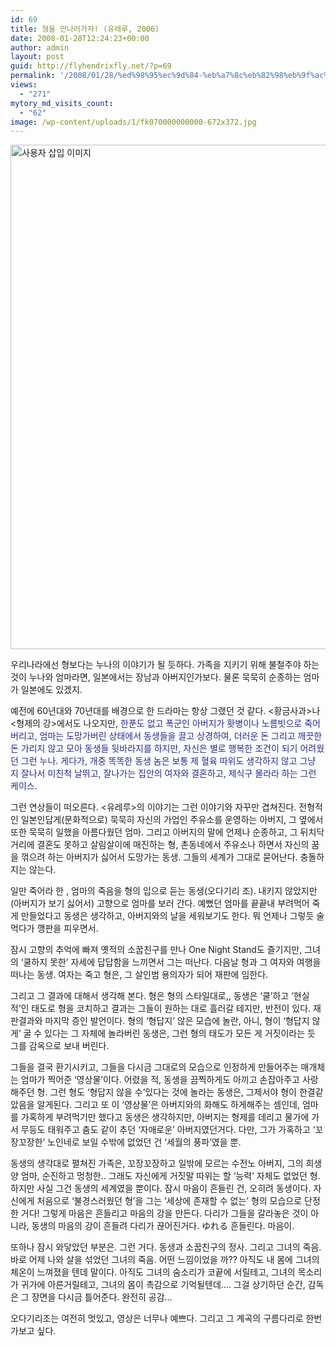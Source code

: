 ```yaml
---
id: 69
title: 형을 만나러가자! (유레루, 2006)
date: 2008-01-28T12:24:23+00:00
author: admin
layout: post
guid: http://flyhendrixfly.net/?p=69
permalink: '/2008/01/28/%ed%98%95%ec%9d%84-%eb%a7%8c%eb%82%98%eb%9f%ac%ea%b0%80%ec%9e%90-%ec%9c%a0%eb%a0%88%eb%a3%a8-2006/'
views:
  - "271"
mytory_md_visits_count:
  - "62"
image: /wp-content/uploads/1/fk070000000000-672x372.jpg
---
```

<img src="http://submania.dothome.co.kr/wp-content/uploads/1/fk070000000000.jpg" class="aligncenter" width="563" height="807" alt="사용자 삽입 이미지" />

우리나라에선 형보다는 누나의 이야기가 될 듯하다. 가족을 지키기 위해 불철주야 하는 것이 누나와 엄마라면, 일본에서는 장남과 아버지인가보다. 물론 묵묵히 순종하는 엄마가 일본에도 있겠지.


  


예전에 60년대와 70년대를 배경으로 한 드라마는 항상 그랬던 것 같다. <황금사과>나 <형제의 강>에서도 나오지만,<FONT color=#24298f> 한푼도 없고 폭군인 아버지가 홧병이나 노름빗으로 죽어버리고, 엄마는 도망가버린 상태에서 동생들을 끌고 상경하여, 더러운 돈 그리고 깨끗한 돈 가리지 않고 모아 동생들 뒷바라지를 하지만, 자신은 별로 행복한 조건이 되기 어려웠던 그런 누나. 게다가, 개중 똑똑한 동생 놈은 보통 제 혈육 따위도 생각하지 않고 그냥 지 잘나서 미친척 날뛰고, 잘나가는 집안의 여자와 결혼하고, 제식구 몰라라 하는 그런 케이스.</FONT>


  


그런 연상들이 떠오른다. <유레루>의 이야기는 그런 이야기와 자꾸만 겹쳐진다. 전형적인 일본인답게(문화적으로) 묵묵히 자신의 가업인 주유소를 운영하는 아버지, 그 옆에서 또한 묵묵히 일했을 아름다웠던 엄마. 그리고 아버지의 말에 언제나 순종하고, 그 뒤치닥거리에 결혼도 못하고 살림살이에 매진하는 형, 촌동네에서 주유소나 하면서 자신의 꿈을 꺾으려 하는 아버지가 싫어서 도망가는 동생. 그들의 세계가 그대로 묻어난다. 충돌하지는 않는다.


  


일만 죽어라 한 , 엄마의 죽음을 형의 입으로 듣는 동생(오다기리 조). 내키지 않았지만(아버지가 보기 싫어서) 고향으로 엄마를 보러 간다. 예뻤던 엄마를 끝끝내 부려먹어 죽게 만들었다고 동생은 생각하고, 아버지와의 날을 세워보기도 한다. 뭐 언제나 그렇듯 술먹다가 깽판을 피우면서.


  


잠시 고향의 추억에 빠져 옛적의 소꿉친구를 만나 One Night Stand도 즐기지만, 그녀의 &#8216;쿨하지 못한&#8217; 자세에 답답함을 느끼면서 그는 떠난다. 다음날 형과 그 여자와 여행을 떠나는 동생. 여자는 죽고 형은, 그 살인범 용의자가 되어 재판에 임한다.


  


그리고 그 결과에 대해서 생각해 본다. 형은 형의 스타일대로,, 동생은 &#8216;쿨&#8217;하고 &#8216;현실적&#8217;인 태도로 형을 코치하고 결과는 그들이 원하는 대로 흘러갈 테지만, 반전이 있다. 재판결과와 마지막 증인 발언이다. 형의 &#8216;형답지&#8217; 않은 모습에 놀란, 아니, 형이 &#8216;형답지 않게&#8217; 굴 수 있다는 그 자체에 놀라버린 동생은, 그런 형의 태도가 모든 게 거짓이라는 듯 그를 감옥으로 보내 버린다.


  


그들을 결국 환기시키고, 그들을 다시금 그대로의 모습으로 인정하게 만들어주는 매개체는 엄마가 찍어준 &#8216;영상물&#8217;이다. 어렸을 적, 동생을 끔찍하게도 아끼고 손잡아주고 사랑해주던 형. 그런 형도 &#8216;형답지 않을 수&#8217;있다는 것에 놀라는 동생은, 그제서야 형이 한결같았음을 알게된다. 그리고 또 이 &#8216;영상물&#8217;은 아버지와의 화해도 하게해주는 셈인데, 엄마를 가혹하게 부려먹기만 했다고 동생은 생각하지만, 아버지는 형제를 데리고 물가에 가서 무등도 태워주고 춤도 같이 추던 &#8216;자애로운&#8217; 아버지였던거다. 다만, 그가 가혹하고 &#8216;꼬장꼬장한&#8217; 노인네로 보일 수밖에 없었던 건 &#8216;세월의 풍파&#8217;였을 뿐.


  


동생의 생각대로 펼쳐진 가족은, 꼬장꼬장하고 일밖에 모르는 수전노 아버지, 그의 희생양 엄마, 순진하고 멍청한.. 그래도 자신에게 거짓말 따위는 할 &#8216;능력&#8217; 자체도 없었던 형. 하지만 사실 그건 동생의 세계였을 뿐이다. 잠시 마음이 흔들린 건, 오히려 동생이다. 자신에게 처음으로 &#8216;불경스러웠던 형&#8217;을 그는 &#8216;세상에 존재할 수 없는&#8217; 형의 모습으로 단정한 거다! 그렇게 마음은 흔들리고 마음의 강을 만든다. 다리가 그들을 갈라놓은 것이 아니라, 동생의 마음의 강이 흔들려 다리가 끊어진거다. ゆれる 흔들린다. 마음이.


  


또하나 잠시 와닿았던 부분은. 그런 거다. 동생과 소꿉친구의 정사. 그리고 그녀의 죽음. 바로 어제 나와 살을 섞었던 그녀의 죽음. 어떤 느낌이었을 까?? 아직도 내 몸에 그녀의 체온이 느껴졌을 텐데 말이다. 아직도 그녀의 숨소리가 코끝에 서릴테고, 그녀의 목소리가 귀가에 아른거릴테고, 그녀의 몸이 촉감으로 기억될텐데&#8230;. 그걸 상기하던 순간, 감독은 그 장면을 다시금 틀어준다. 완전히 공감&#8230;


  


오다기리조는 여전히 멋있고, 영상은 너무나 예쁘다. 그리고 그 계곡의 구름다리로 한번 가보고 싶다.